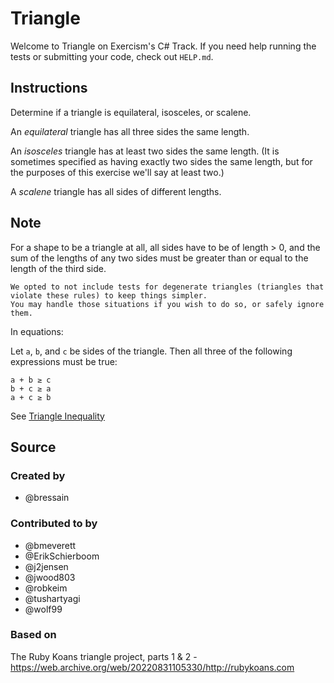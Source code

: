 # Triangle

Welcome to Triangle on Exercism's C# Track.
If you need help running the tests or submitting your code, check out `HELP.md`.

## Instructions

Determine if a triangle is equilateral, isosceles, or scalene.

An _equilateral_ triangle has all three sides the same length.

An _isosceles_ triangle has at least two sides the same length.
(It is sometimes specified as having exactly two sides the same length, but for the purposes of this exercise we'll say at least two.)

A _scalene_ triangle has all sides of different lengths.

## Note

For a shape to be a triangle at all, all sides have to be of length > 0, and the sum of the lengths of any two sides must be greater than or equal to the length of the third side.

~~~~exercism/note
We opted to not include tests for degenerate triangles (triangles that violate these rules) to keep things simpler.
You may handle those situations if you wish to do so, or safely ignore them.
~~~~

In equations:

Let `a`, `b`, and `c` be sides of the triangle.
Then all three of the following expressions must be true:

```text
a + b ≥ c
b + c ≥ a
a + c ≥ b
```

See [Triangle Inequality][triangle-inequality]

[triangle-inequality]: https://en.wikipedia.org/wiki/Triangle_inequality

## Source

### Created by

- @bressain

### Contributed to by

- @bmeverett
- @ErikSchierboom
- @j2jensen
- @jwood803
- @robkeim
- @tushartyagi
- @wolf99

### Based on

The Ruby Koans triangle project, parts 1 & 2 - https://web.archive.org/web/20220831105330/http://rubykoans.com
